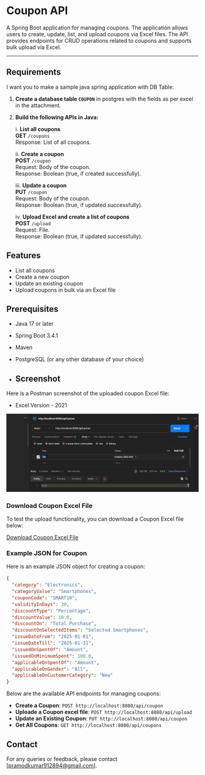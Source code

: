 # Coupon API

A Spring Boot application for managing coupons. The application allows users to create, update, list, and upload coupons via Excel files. The API provides endpoints for CRUD operations related to coupons and supports bulk upload via Excel.

---
## Requirements

I want you to make a sample java spring application with DB Table:

1. **Create a database table `COUPON`** in postgres with the fields as per excel in the attachment.

2. **Build the following APIs in Java:**

   i. **List all coupons**  
      **GET** `/coupons`  
      Response: List of all coupons.

   ii. **Create a coupon**  
      **POST** `/coupon`  
      Request: Body of the coupon.  
      Response: Boolean (true, if created successfully).

   iii. **Update a coupon**  
      **PUT** `/coupon`  
      Request: Body of the coupon.  
      Response: Boolean (true, if updated successfully).

   iv. **Upload Excel and create a list of coupons**  
      **POST** `/upload`  
      Request: File.  
      Response: Boolean (true, if updated successfully).

## Features

- List all coupons
- Create a new coupon
- Update an existing coupon
- Upload coupons in bulk via an Excel file

## Prerequisites

- Java 17 or later
- Spring Boot 3.4.1
- Maven
- PostgreSQL (or any other database of your choice)

- ## Screenshot
  
Here is a Postman screenshot of the uploaded coupon Excel file: <br>
- Excel Version - 2021
<img src="src/main/resources/temporary-folder/postman_screenshot_img.png" alt="Postman screenshot">

### Download Coupon Excel File

To test the upload functionality, you can download a Coupon Excel file below:

[Download Coupon Excel File](src/main/resources/temporary-folder/coupon_data.xlsx)

### Example JSON for Coupon

Here is an example JSON object for creating a coupon:

```json
{
  "category": "Electronics",
  "categoryValue": "Smartphones",
  "couponCode": "SMART10",
  "validityInDays": 30,
  "discountType": "Percentage",
  "discountValue": 10.0,
  "discountOn": "Total Purchase",
  "discountOnSelectedItems": "Selected Smartphones",
  "issueDateFrom": "2025-01-01",
  "issueDateTill": "2025-01-31",
  "issuedOnSpentOf": "Amount",
  "issuedOnMinimumSpent": 100.0,
  "applicableOnSpentOf": "Amount",
  "applicableOnGender": "All",
  "applicableOnCustomerCategory": "New"
}
```

Below are the available API endpoints for managing coupons:

- **Create a Coupon**:
    `POST http://localhost:8080/api/coupon`
- **Uploade a Coupon excel file**:
    `POST http://localhost:8080/api/upload`
- **Update an Existing Coupon**:
    `PUT http://localhost:8080/api/coupon`
- **Get All Coupons**:
    `GET http://localhost:8080/api/coupons`

## Contact

For any queries or feedback, please contact [pramodkumar912894@gmail.com].
